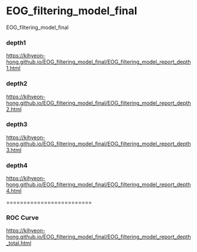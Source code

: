 # EOG_filtering_model_final
EOG_filtering_model_final

### depth1
https://kihyeon-hong.github.io/EOG_filtering_model_final/EOG_filtering_model_report_depth1.html

### depth2
https://kihyeon-hong.github.io/EOG_filtering_model_final/EOG_filtering_model_report_depth2.html

### depth3
https://kihyeon-hong.github.io/EOG_filtering_model_final/EOG_filtering_model_report_depth3.html

### depth4
https://kihyeon-hong.github.io/EOG_filtering_model_final/EOG_filtering_model_report_depth4.html

=========================

### ROC Curve
https://kihyeon-hong.github.io/EOG_filtering_model_final/EOG_filtering_model_report_depth_total.html
